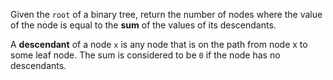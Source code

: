Given the `root` of a binary tree, return the number of nodes where the value of the node is equal to the **sum** of the values of its descendants.

A **descendant** of a node `x` is any node that is on the path from node x to some leaf node. The sum is considered to be `0` if the node has no descendants.